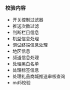 ### 校验内容

* 开关控制过滤器
* 推送次数过滤
* 判断栏目信息
* 机型信息处理
* 测试终端信息处理
* 地区信息
* 频道信息处理
* 处理黑白名单
* 处理标签信息
* 处理礼品商城推送审核查询
* md5校验
